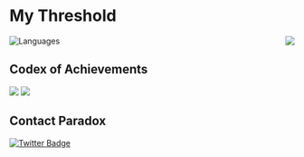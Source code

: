 # My Threshold

<img align="right" src="https://github-readme-stats.vercel.app/api?username=Gen-IIII&show_icons=true&theme=radical" />



![Languages](https://github-readme-stats.vercel.app/api/top-langs/?username=Gen-IIII&layout=compact&theme=dark)

## Codex of Achievements
<img src="https://github-profile-trophy.vercel.app/?username=Gen-IIII&theme=onedark" />


<img src="https://visitor-badge.laobi.icu/badge?page_id=Gen-IIII.Gen-IIII" />


## Contact Paradox
[![Twitter Badge](https://img.shields.io/twitter/url?label=@hkd_0&style=social&url=https%3A%2F%2Ftwitter.com%2F@hkd_0)](https://twitter.com/@hkd_0)
